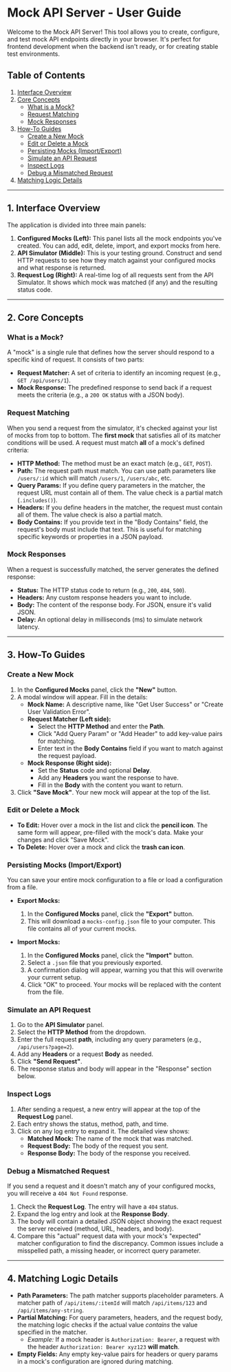 # Mock API Server - User Guide

Welcome to the Mock API Server! This tool allows you to create, configure, and test mock API endpoints directly in your browser. It's perfect for frontend development when the backend isn't ready, or for creating stable test environments.

## Table of Contents
1.  [Interface Overview](#interface-overview)
2.  [Core Concepts](#core-concepts)
    -   [What is a Mock?](#what-is-a-mock)
    -   [Request Matching](#request-matching)
    -   [Mock Responses](#mock-responses)
3.  [How-To Guides](#how-to-guides)
    -   [Create a New Mock](#create-a-new-mock)
    -   [Edit or Delete a Mock](#edit-or-delete-a-mock)
    -   [Persisting Mocks (Import/Export)](#persisting-mocks-importexport)
    -   [Simulate an API Request](#simulate-an-api-request)
    -   [Inspect Logs](#inspect-logs)
    -   [Debug a Mismatched Request](#debug-a-mismatched-request)
4.  [Matching Logic Details](#matching-logic-details)

---

## 1. Interface Overview

The application is divided into three main panels:

1.  **Configured Mocks (Left):** This panel lists all the mock endpoints you've created. You can add, edit, delete, import, and export mocks from here.
2.  **API Simulator (Middle):** This is your testing ground. Construct and send HTTP requests to see how they match against your configured mocks and what response is returned.
3.  **Request Log (Right):** A real-time log of all requests sent from the API Simulator. It shows which mock was matched (if any) and the resulting status code.

---

## 2. Core Concepts

### What is a Mock?

A "mock" is a single rule that defines how the server should respond to a specific kind of request. It consists of two parts:
-   **Request Matcher:** A set of criteria to identify an incoming request (e.g., `GET /api/users/1`).
-   **Mock Response:** The predefined response to send back if a request meets the criteria (e.g., a `200 OK` status with a JSON body).

### Request Matching

When you send a request from the simulator, it's checked against your list of mocks from top to bottom. The **first mock** that satisfies all of its matcher conditions will be used. A request must match **all** of a mock's defined criteria:

-   **HTTP Method:** The method must be an exact match (e.g., `GET`, `POST`).
-   **Path:** The request path must match. You can use path parameters like `/users/:id` which will match `/users/1`, `/users/abc`, etc.
-   **Query Params:** If you define query parameters in the matcher, the request URL must contain all of them. The value check is a partial match (`.includes()`).
-   **Headers:** If you define headers in the matcher, the request must contain all of them. The value check is also a partial match.
-   **Body Contains:** If you provide text in the "Body Contains" field, the request's body must include that text. This is useful for matching specific keywords or properties in a JSON payload.

### Mock Responses

When a request is successfully matched, the server generates the defined response:

-   **Status:** The HTTP status code to return (e.g., `200`, `404`, `500`).
-   **Headers:** Any custom response headers you want to include.
-   **Body:** The content of the response body. For JSON, ensure it's valid JSON.
-   **Delay:** An optional delay in milliseconds (ms) to simulate network latency.

---

## 3. How-To Guides

### Create a New Mock

1.  In the **Configured Mocks** panel, click the **"New"** button.
2.  A modal window will appear. Fill in the details:
    -   **Mock Name:** A descriptive name, like "Get User Success" or "Create User Validation Error".
    -   **Request Matcher (Left side):**
        -   Select the **HTTP Method** and enter the **Path**.
        -   Click "Add Query Param" or "Add Header" to add key-value pairs for matching.
        -   Enter text in the **Body Contains** field if you want to match against the request payload.
    -   **Mock Response (Right side):**
        -   Set the **Status** code and optional **Delay**.
        -   Add any **Headers** you want the response to have.
        -   Fill in the **Body** with the content you want to return.
3.  Click **"Save Mock"**. Your new mock will appear at the top of the list.

### Edit or Delete a Mock

-   **To Edit:** Hover over a mock in the list and click the **pencil icon**. The same form will appear, pre-filled with the mock's data. Make your changes and click "Save Mock".
-   **To Delete:** Hover over a mock and click the **trash can icon**.

### Persisting Mocks (Import/Export)

You can save your entire mock configuration to a file or load a configuration from a file.

-   **Export Mocks:**
    1.  In the **Configured Mocks** panel, click the **"Export"** button.
    2.  This will download a `mocks-config.json` file to your computer. This file contains all of your current mocks.

-   **Import Mocks:**
    1.  In the **Configured Mocks** panel, click the **"Import"** button.
    2.  Select a `.json` file that you previously exported.
    3.  A confirmation dialog will appear, warning you that this will overwrite your current setup.
    4.  Click "OK" to proceed. Your mocks will be replaced with the content from the file.

### Simulate an API Request

1.  Go to the **API Simulator** panel.
2.  Select the **HTTP Method** from the dropdown.
3.  Enter the full request **path**, including any query parameters (e.g., `/api/users?page=2`).
4.  Add any **Headers** or a request **Body** as needed.
5.  Click **"Send Request"**.
6.  The response status and body will appear in the "Response" section below.

### Inspect Logs

1.  After sending a request, a new entry will appear at the top of the **Request Log** panel.
2.  Each entry shows the status, method, path, and time.
3.  Click on any log entry to expand it. The detailed view shows:
    -   **Matched Mock:** The name of the mock that was matched.
    -   **Request Body:** The body of the request you sent.
    -   **Response Body:** The body of the response you received.

### Debug a Mismatched Request

If you send a request and it doesn't match any of your configured mocks, you will receive a `404 Not Found` response.

1.  Check the **Request Log**. The entry will have a `404` status.
2.  Expand the log entry and look at the **Response Body**.
3.  The body will contain a detailed JSON object showing the exact request the server received (method, URL, headers, and body).
4.  Compare this "actual" request data with your mock's "expected" matcher configuration to find the discrepancy. Common issues include a misspelled path, a missing header, or incorrect query parameter.

---

## 4. Matching Logic Details

-   **Path Parameters:** The path matcher supports placeholder parameters. A matcher path of `/api/items/:itemId` will match `/api/items/123` and `/api/items/any-string`.
-   **Partial Matching:** For query parameters, headers, and the request body, the matching logic checks if the actual value *contains* the value specified in the matcher.
    -   *Example:* If a mock header is `Authorization: Bearer`, a request with the header `Authorization: Bearer xyz123` **will match**.
-   **Empty Fields:** Any empty key-value pairs for headers or query params in a mock's configuration are ignored during matching.
